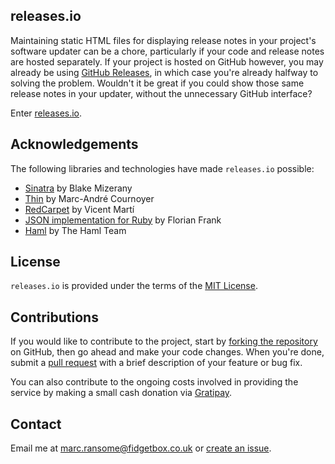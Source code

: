 ## releases.io

Maintaining static HTML files for displaying release notes in your project's software updater can be a chore, particularly if your code and release notes are hosted separately. If your project is hosted on GitHub however, you may already be using [GitHub Releases](https://help.github.com/articles/about-releases), in which case you're already halfway to solving the problem. Wouldn't it be great if you could show those same release notes in your updater, without the unnecessary GitHub interface?

Enter [releases.io](http://releases.io).

## Acknowledgements
The following libraries and technologies have made <code>releases.io</code> possible:

* [Sinatra](http://www.sinatrarb.com) by Blake Mizerany
* [Thin](http://code.macournoyer.com/thin/) by Marc-André Cournoyer        
* [RedCarpet](https://github.com/vmg/redcarpet) by Vicent Martí
* [JSON implementation for Ruby](http://flori.github.io/json/index.html) by Florian Frank
* [Haml](http://haml.info) by The Haml Team

## License
`releases.io` is provided under the terms of the [MIT License](http://opensource.org/licenses/mit-license.php).

## Contributions
If you would like to contribute to the project, start by [forking the repository](https://help.github.com/articles/fork-a-repo) on GitHub, then go ahead and make your code changes. When you're done, submit a [pull request](https://help.github.com/articles/using-pull-requests) with a brief description of your feature or bug fix.

You can also contribute to the ongoing costs involved in providing the service by making a small cash donation via [Gratipay](https://gratipay.com/marcransome/).

## Contact
Email me at [marc.ransome@fidgetbox.co.uk](mailto:marc.ransome@fidgetbox.co.uk) or [create an issue](https://github.com/marcransome/releases.io/issues).
